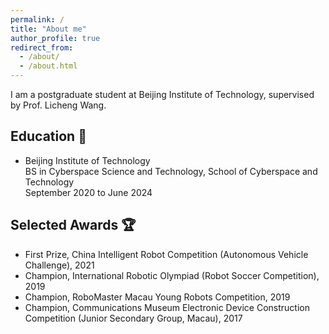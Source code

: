 ```yaml
---
permalink: /
title: "About me"
author_profile: true
redirect_from: 
  - /about/
  - /about.html
---
```


I am a postgraduate student at Beijing Institute of Technology, supervised by Prof. Licheng Wang.

Education :school:
-----

* Beijing Institute of Technology  
BS in Cyberspace Science and Technology, School of Cyberspace and Technology  
September 2020 to June 2024

Selected Awards :trophy:
-----
* First Prize, China Intelligent Robot Competition (Autonomous Vehicle Challenge), 2021
* Champion, International Robotic Olympiad (Robot Soccer Competition), 2019
* Champion, RoboMaster Macau Young Robots Competition, 2019
* Champion, Communications Museum Electronic Device Construction Competition (Junior Secondary Group, Macau), 2017




